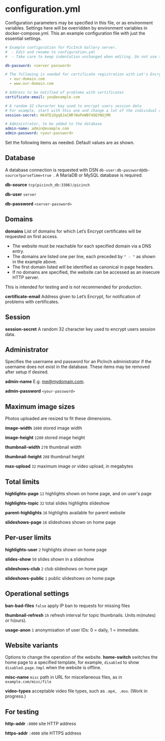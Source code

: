 # configuration.yml
Configuration parameters may be specified in this file, or as environment variables. Settings here will be overridden by environment variables in docker-compose.yml.
This an example configuration file with just the essential settings.  

```yml
# Example configuration for PicInch Gallery server.
#  - Edit and rename to configuration.yml
#  - Take care to keep indentation unchanged when editing. Do not use tabs.

db-password: <server password>

# The following is needed for certificate registration with Let's Encrypt domains:
  - our-domain.com
  - www.our-domain.com

# Address to be notified of problems with certificates
certificate-email: you@example.com

# A random 32 character key used to encrypt users session data
# For example, start with this one and change a lot of the individual characters.
session-secret: Hk4TEiDgq8JaCNR?WaPeWBf4QQYNUjMR

# Administrator, to be added to the database
admin-name: admin@example.com
admin-password: <your-password>
```

Set the following items as needed. Default values are as shown.
## Database
A database connection is requested with DSN `db-user:db-password@db-source?parseTime=true `. A MariaDB or MySQL database is required.

**db-source** `tcp(picinch_db:3306)/picinch`

**db-user** `server`

**db-password** `<server-password>`

## Domains
**domains** List of domains for which Let’s Encrypt certificates will be requested on first access.
- The website must be reachable for each specified domain via a DNS entry. 
- The domains are listed one per line, each preceded by `" - "` as shown in the example above.
- The first domain listed will be identified as canonical in page headers.
- If no domains are specified, the website can be accessed as an insecure HTTP server.

This is intended for testing and is not recommended for production.

**certificate-email** Address given to Let’s Encrypt, for notification of problems with certificates.

## Session
**session-secret** A random 32 character key used to encrypt users session data.

## Administrator
Specifies the username and password for an PicInch administrator if the username does not exist in the database. These items may be removed after setup if desired.

**admin-name** E.g. me@mydomain.com.

**admin-password** `<your-password>`

## Maximum image sizes
Photos uploaded are resized to fit these dimensions.

**image-width**  `1600` stored image width

**image-height** `1200` stored image height

**thumbnail-width** `278` thumbnail width

**thumbnail-height** `208` thumbnail height

**max-upload** `32` maximum image or video upload, in megabytes

## Total limits
**highlights-page** `12` highlights shown on home page, and on user's page

**highlights-topic** `32` total slides highlights slideshow

**parent-highlights** `16` highlights available for parent website

**slideshows-page** `16` slideshows shown on home page

## Per-user limits
**highlights-user** `2` highlights shown on home page

**slides-show** `50` slides shown in a slideshow

**slideshows-club** `2` club slideshows on home page

**slideshows-public** `1` public slideshows on home page

## Operational settings
**ban-bad-files** `false` apply IP ban to requests for missing files

**thumbnail-refresh** `1h` refresh interval for topic thumbnails. Units m(inutes) or h(ours).

**usage-anon** `1` anonymisation of user IDs: 0 = daily, 1 = immediate.

## Website variants
Options to change the operation of the website.
**home-switch** switches the home page to a specified template, for example, `disabled` to show `disabled.page.tmpl` when the website is offline.

**misc-name** `misc` path in URL for miscellaneous files, as in `example.com/misc/file`

**video-types** acceptable video file types, such as `.mp4, .mov`. (Work in progress.)

## For testing
**http-addr** `:8000` site HTTP address

**https-addr** `:4000` site HTTPS address
